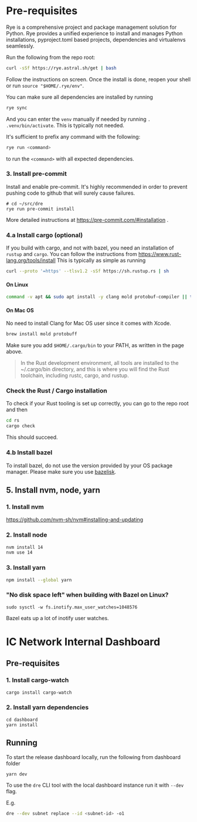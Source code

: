 # Pre-requisites

Rye is a comprehensive project and package management solution for Python.
Rye provides a unified experience to install and manages Python installations,
pyproject.toml based projects, dependencies and virtualenvs seamlessly.

Run the following from the repo root:

```bash
curl -sSf https://rye.astral.sh/get | bash
```

Follow the instructions on screen. Once the install is done,
reopen your shell or run `source "$HOME/.rye/env"`.

You can make sure all dependencies are installed by running

```bash
rye sync
```

And you can enter the `venv` manually if needed by running `. .venv/bin/activate`.
This is typically not needed.

It's sufficient to prefix any command with the following:

```bash
rye run <command>
```

to run the `<command>` with all expected dependencies.

### 3. Install pre-commit

Install and enable pre-commit. It's highly recommended in order to prevent pushing code to github that will surely cause failures.

```
# cd ~/src/dre
rye run pre-commit install
```

More detailed instructions at https://pre-commit.com/#installation .

### 4.a Install cargo (optional)

If you build with cargo, and not with bazel, you need an installation of `rustup` and `cargo`. You can follow the instructions from https://www.rust-lang.org/tools/install
This is typically as simple as running

```sh
curl --proto '=https' --tlsv1.2 -sSf https://sh.rustup.rs | sh
```
#### On Linux
```sh
command -v apt && sudo apt install -y clang mold protobuf-compiler || true
```
#### On Mac OS
No need to install Clang for Mac OS user since it comes with Xcode.
```sh
brew install mold protobuff
```
Make sure you add `$HOME/.cargo/bin` to your PATH, as written in the page above.
> In the Rust development environment, all tools are installed to the ~/.cargo/bin directory, and this is where you will find the Rust toolchain, including rustc, cargo, and rustup.

### Check the Rust / Cargo installation

To check if your Rust tooling is set up correctly, you can go to the repo root and then
```sh
cd rs
cargo check
```

This should succeed.

### 4.b Install bazel

To install bazel, do not use the version provided by your OS package manager. Please make sure you use [bazelisk](https://bazel.build/install/bazelisk).

## 5. Install nvm, node, yarn

### 1. Install nvm

https://github.com/nvm-sh/nvm#installing-and-updating

### 2. Install node

```sh
nvm install 14
nvm use 14
```

### 3. Install yarn

```sh
npm install --global yarn
```

### "No disk space left" when building with Bazel on Linux?

```
sudo sysctl -w fs.inotify.max_user_watches=1048576
```

Bazel eats up a lot of inotify user watches.

# IC Network Internal Dashboard

## Pre-requisites

### 1. Install cargo-watch

```sh
cargo install cargo-watch
```

### 2. Install yarn dependencies

```
cd dashboard
yarn install
```

## Running

To start the release dashboard locally, run the following from dashboard folder

```sh
yarn dev
```

To use the `dre` CLI tool with the local dashboard instance run it with `--dev` flag.

E.g.

```sh
dre --dev subnet replace --id <subnet-id> -o1
```
